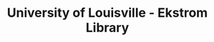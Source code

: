 ---
layout: repo
title: "University of Louisville - Ekstrom Library"
id: 18348
permalink: repos/18348/
---